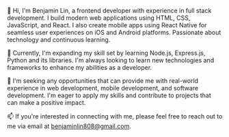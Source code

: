 👋 Hi, I'm Benjamin Lin, a frontend developer with experience in full stack development. I build modern web applications using HTML, CSS, JavaScript, and React. I also create mobile apps using React Native for seamless user experiences on iOS and Android platforms. Passionate about technology and continuous learning.

🌱 Currently, I'm expanding my skill set by learning Node.js, Express.js, Python and its libraries. I'm always looking to learn new technologies and frameworks to enhance my abilities as a developer.

💼 I'm seeking any opportunities that can provide me with real-world experience in web development, mobile development, and software development. I'm eager to apply my skills and contribute to projects that can make a positive impact.

📫 If you're interested in connecting with me, please feel free to reach out to me via email at benjaminlin808@gmail.com.
